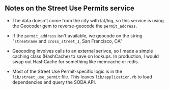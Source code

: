 ## Notes on the Street Use Permits service

* The data doesn't come from the city with lat/lng, so this service
is using the Geocoder gem to reverse-geocode the `permit_address`.

* If the `permit_address` isn't available, we geocode on the string
"`streetname` and `cross_street_1`, San Francisco, CA"

* Geocoding involves calls to an external serivce, so I made a simple
caching class (HashCache) to save on lookups. In production, I would swap
out HashCache for something like memcache or redis.

* Most of the Street Use Permit-specific logic is in the `lib/street_use_permit`
file. This leaves `lib/application.rb` to load dependencies and query the
SODA API.
